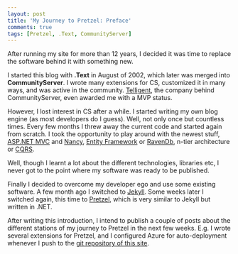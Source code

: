 ```yaml
---
layout: post
title: 'My Journey to Pretzel: Preface'
comments: true
tags: [Pretzel, .Text, CommunityServer]
---
```

After running my site for more than 12 years, I decided it was time to replace the software behind it with something new.

I started this blog with **.Text** in August of 2002, which later was merged into **CommunityServer**. I wrote many extensions for CS, customized it in many ways, and was active in the community. [Telligent](http://telligent.com/), the company behind CommunityServer, even awarded me with a MVP status.

However, I lost interest in CS after a while. I started writing my own blog engine (as most developers do I guess). Well, not only once but countless times. Every few months I threw away the current code and started again from scratch. I took the opportunity to play around with the newest stuff, [ASP.NET MVC](http://www.asp.net/mvc) and [Nancy](http://nancyfx.org/), [Entity Framework](http://www.asp.net/entity-framework) or [RavenDb](http://ravendb.net/), n-tier architecture or [CQRS](http://codebetter.com/gregyoung/2010/02/16/cqrs-task-based-uis-event-sourcing-agh/).

Well, though I learnt a lot about the different technologies, libraries etc, I never got to the point where my software was ready to be published.    

Finally I decided to overcome my developer ego and use some existing software. A few month ago I switched to [Jekyll](http://jekyllrb.com/). Some weeks later I switched again, this time to [Pretzel](https://github.com/Code52/pretzel), which is very similar to Jekyll but written in .NET.

After writing this introduction, I intend to publish a couple of posts about the different stations of my journey to Pretzel in the next few weeks. E.g. I wrote several extensions for Pretzel, and I configured Azure for auto-deployment whenever I push to the [git repository of this site](https://github.com/thoemmi/thomasfreudenberg.com).